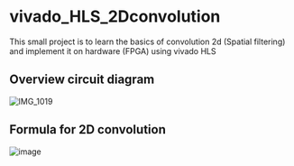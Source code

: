 # vivado_HLS_2Dconvolution
This small project is to learn the basics of convolution 2d (Spatial filtering) and implement it on hardware (FPGA) using vivado HLS
## Overview circuit diagram
![IMG_1019](https://user-images.githubusercontent.com/59866887/150637712-586e0dea-6ca2-420e-8818-9b53e194d6d0.jpeg)
## Formula for 2D convolution
![image](https://user-images.githubusercontent.com/59866887/150653839-30ccaa4e-8ec1-4d25-a021-979cdd8d610b.png)

